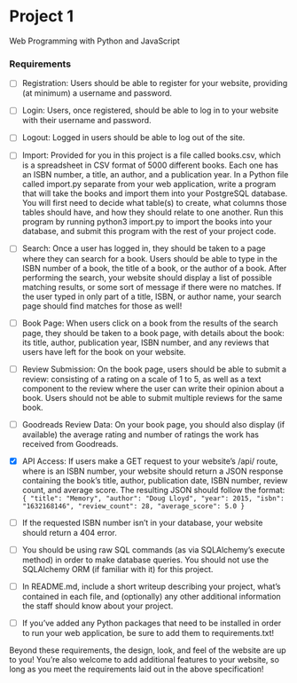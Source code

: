 # Project 1

Web Programming with Python and JavaScript


### Requirements

- [ ] Registration: Users should be able to register for your website, providing (at minimum) a username and password.
- [ ] Login: Users, once registered, should be able to log in to your website with their username and password.
- [ ] Logout: Logged in users should be able to log out of the site.
- [ ] Import: Provided for you in this project is a file called books.csv, which is a spreadsheet in CSV format of 5000 different books. Each one has an ISBN number, a title, an author, and a publication year. In a Python file called import.py separate from your web application, write a program that will take the books and import them into your PostgreSQL database. You will first need to decide what table(s) to create, what columns those tables should have, and how they should relate to one another. Run this program by running python3 import.py to import the books into your database, and submit this program with the rest of your project code.
- [ ] Search: Once a user has logged in, they should be taken to a page where they can search for a book. Users should be able to type in the ISBN number of a book, the title of a book, or the author of a book. After performing the search, your website should display a list of possible matching results, or some sort of message if there were no matches. If the user typed in only part of a title, ISBN, or author name, your search page should find matches for those as well!
- [ ] Book Page: When users click on a book from the results of the search page, they should be taken to a book page, with details about the book: its title, author, publication year, ISBN number, and any reviews that users have left for the book on your website.
- [ ] Review Submission: On the book page, users should be able to submit a review: consisting of a rating on a scale of 1 to 5, as well as a text component to the review where the user can write their opinion about a book. Users should not be able to submit multiple reviews for the same book.
- [ ] Goodreads Review Data: On your book page, you should also display (if available) the average rating and number of ratings the work has received from Goodreads.
- [x] API Access: If users make a GET request to your website’s /api/<isbn> route, where <isbn> is an ISBN number, your website should return a JSON response containing the book’s title, author, publication date, ISBN number, review count, and average score. The resulting JSON should follow the format:
`{
    "title": "Memory",
    "author": "Doug Lloyd",
    "year": 2015,
    "isbn": "1632168146",
    "review_count": 28,
    "average_score": 5.0
}`

- [ ] If the requested ISBN number isn’t in your database, your website should return a 404 error.

- [ ] You should be using raw SQL commands (as via SQLAlchemy’s execute method) in order to make database queries. You should not use the SQLAlchemy ORM (if familiar with it) for this project.
- [ ] In README.md, include a short writeup describing your project, what’s contained in each file, and (optionally) any other additional information the staff should know about your project.
- [ ] If you’ve added any Python packages that need to be installed in order to run your web application, be sure to add them to requirements.txt!

Beyond these requirements, the design, look, and feel of the website are up to you! You’re also welcome to add additional features to your website, so long as you meet the requirements laid out in the above specification!
